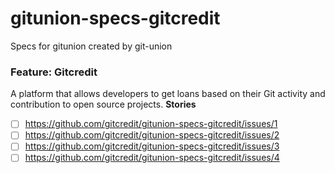 # gitunion-specs-gitcredit
Specs for gitunion created by git-union


### Feature: Gitcredit
A platform that allows developers to get loans based on their Git activity and contribution to open source projects.
**Stories**
- [ ] https://github.com/gitcredit/gitunion-specs-gitcredit/issues/1
- [ ] https://github.com/gitcredit/gitunion-specs-gitcredit/issues/2
- [ ] https://github.com/gitcredit/gitunion-specs-gitcredit/issues/3
- [ ] https://github.com/gitcredit/gitunion-specs-gitcredit/issues/4